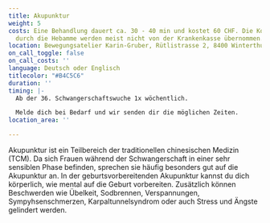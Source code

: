 ```yaml
---
title: Akupunktur
weight: 5
costs: Eine Behandlung dauert ca. 30 - 40 min und kostet 60 CHF. Die Kosten der Akupunktur
  durch die Hebamme werden meist nicht von der Krankenkasse übernommen.
location: Bewegungsatelier Karin-Gruber, Rütlistrasse 2, 8400 Winterthur
on_call_toggle: false
on_call_costs: ''
language: Deutsch oder Englisch
titlecolor: "#B4C5C6"
duration: ''
timing: |-
  Ab der 36. Schwangerschaftswuche 1x wöchentlich.

  Melde dich bei Bedarf und wir senden dir die möglichen Zeiten.
location_area: ''

---
```

Akupunktur ist ein Teilbereich der traditionellen chinesischen Medizin (TCM). Da sich Frauen während der Schwangerschaft in einer sehr sensiblen Phase befinden, sprechen sie häufig besonders gut auf die Akupunktur an.
In der geburtsvorbereitenden Akupunktur kannst du dich körperlich, wie mental auf die Geburt vorbereiten. Zusätzlich können Beschwerden wie Übelkeit, Sodbrennen, Verspannungen, Sympyhsenschmerzen, Karpaltunnelsyndrom oder auch Stress und Ängste gelindert werden.